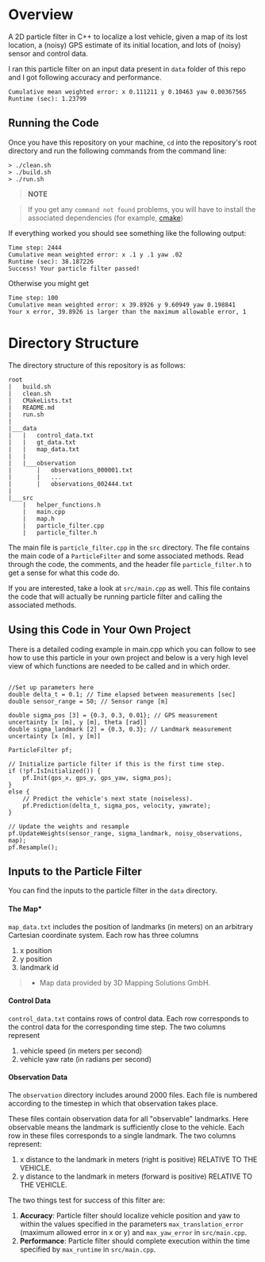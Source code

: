 # Overview
A 2D particle filter in C++ to localize a lost vehicle, given a map of its lost location, a (noisy) GPS estimate of its initial location, and lots of (noisy) sensor and control data. 

I ran this particle filter on an input data present in `data` folder of this repo and I got following accuracy and performance.

```
Cumulative mean weighted error: x 0.111211 y 0.10463 yaw 0.00367565
Runtime (sec): 1.23799
```

## Running the Code
Once you have this repository on your machine, `cd` into the repository's root directory and run the following commands from the command line:

```
> ./clean.sh
> ./build.sh
> ./run.sh
```

> **NOTE**

> If you get any `command not found` problems, you will have to install 
> the associated dependencies (for example, 
> [cmake](https://cmake.org/install/))

If everything worked you should see something like the following output:

```
Time step: 2444
Cumulative mean weighted error: x .1 y .1 yaw .02
Runtime (sec): 38.187226
Success! Your particle filter passed!
```


Otherwise you might get

```
Time step: 100
Cumulative mean weighted error: x 39.8926 y 9.60949 yaw 0.198841
Your x error, 39.8926 is larger than the maximum allowable error, 1
```

# Directory Structure
The directory structure of this repository is as follows:

```
root
|   build.sh
|   clean.sh
|   CMakeLists.txt
|   README.md
|   run.sh
|
|___data
|   |   control_data.txt
|   |   gt_data.txt
|   |   map_data.txt
|   |
|   |___observation
|       |   observations_000001.txt
|       |   ... 
|       |   observations_002444.txt
|   
|___src
    |   helper_functions.h
    |   main.cpp
    |   map.h
    |   particle_filter.cpp
    |   particle_filter.h
```

The main file is `particle_filter.cpp` in the `src` directory. The file contains the main code of a `ParticleFilter` and some associated methods. Read through the code, the comments, and the header file `particle_filter.h` to get a sense for what this code do.

If you are interested, take a look at `src/main.cpp` as well. This file contains the code that will actually be running particle filter and calling the associated methods.

## Using this Code in Your Own Project

There is a detailed coding example in main.cpp which you can follow to see how to use this particle in your own project and below is a very high level view of which functions are needed to be called and in which order. 

```

//Set up parameters here
double delta_t = 0.1; // Time elapsed between measurements [sec]
double sensor_range = 50; // Sensor range [m]

double sigma_pos [3] = {0.3, 0.3, 0.01}; // GPS measurement uncertainty [x [m], y [m], theta [rad]]
double sigma_landmark [2] = {0.3, 0.3}; // Landmark measurement uncertainty [x [m], y [m]]

ParticleFilter pf;

// Initialize particle filter if this is the first time step.
if (!pf.IsInitialized()) {
    pf.Init(gps_x, gps_y, gps_yaw, sigma_pos);
}
else {
    // Predict the vehicle's next state (noiseless).
    pf.Prediction(delta_t, sigma_pos, velocity, yawrate);
}

// Update the weights and resample
pf.UpdateWeights(sensor_range, sigma_landmark, noisy_observations, map);
pf.Resample();

```


## Inputs to the Particle Filter

You can find the inputs to the particle filter in the `data` directory. 

#### The Map*
`map_data.txt` includes the position of landmarks (in meters) on an arbitrary Cartesian coordinate system. Each row has three columns
1. x position
2. y position
3. landmark id

> * Map data provided by 3D Mapping Solutions GmbH.


#### Control Data
`control_data.txt` contains rows of control data. Each row corresponds to the control data for the corresponding time step. The two columns represent
1. vehicle speed (in meters per second)
2. vehicle yaw rate (in radians per second)

#### Observation Data
The `observation` directory includes around 2000 files. Each file is numbered according to the timestep in which that observation takes place. 

These files contain observation data for all "observable" landmarks. Here observable means the landmark is sufficiently close to the vehicle. Each row in these files corresponds to a single landmark. The two columns represent:
1. x distance to the landmark in meters (right is positive) RELATIVE TO THE VEHICLE. 
2. y distance to the landmark in meters (forward is positive) RELATIVE TO THE VEHICLE.


The two things test for success of this filter are:

1. **Accuracy**: Particle filter should localize vehicle position and yaw to within the values specified in the parameters `max_translation_error` (maximum allowed error in x or y) and `max_yaw_error` in `src/main.cpp`.
2. **Performance**: Particle filter should complete execution within the time specified by `max_runtime` in `src/main.cpp`.



